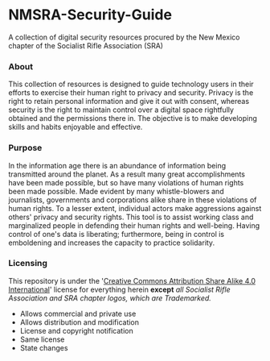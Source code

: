 # NMSRA-Security-Guide  
A collection of digital security resources procured by the New Mexico chapter of the Socialist Rifle Association (SRA)  

### About  
This collection of resources is designed to guide technology users in their efforts to exercise their human right to privacy and security. Privacy is the right to retain personal information and give it out with consent, whereas security is the right to maintain control over a digital space rightfully obtained and the permissions there in. The objective is to make developing skills and habits enjoyable and effective.  

### Purpose  
In the information age there is an abundance of information being transmitted around the planet. As a result many great accomplishments have been made possible, but so have many violations of human rights been made possible. Made evident by many whistle-blowers and journalists, governments and corporations alike share in these violations of human rights. To a lesser extent, individual actors make aggressions against others' privacy and security rights. This tool is to assist working class and marginalized people in defending their human rights and well-being. Having control of one's data is liberating; furthermore, being in control is emboldening and increases the capacity to practice solidarity.  

### Licensing  
This repository is under the '[Creative Commons Attribution Share Alike 4.0 International](https://choosealicense.com/licenses/cc-by-sa-4.0/ "license information")' license for everything herein **except** *all Socialist Rifle Association and SRA chapter logos, which are Trademarked.*  

- Allows commercial and private use  
- Allows distribution and modification  
- License and copyright notification  
- Same license  
- State changes  
